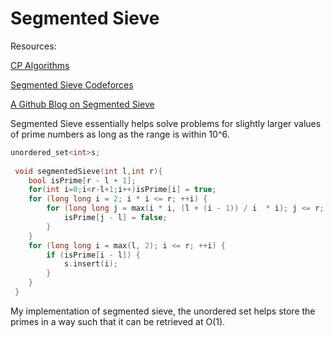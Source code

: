 # Segmented Sieve

Resources:

[CP Algorithms](https://www.hackerearth.com/practice/math/number-theory/basic-number-theory-2/tutorial/)

[Segmented Sieve Codeforces](https://codeforces.com/blog/entry/61430)

[A Github Blog on Segmented Sieve](https://github.com/kimwalisch/primesieve/wiki/Segmented-sieve-of-Eratosthenes)

Segmented Sieve essentially helps solve problems for slightly larger values of prime numbers as long as the range is within 10^6.

```cpp
unordered_set<int>s;
 
 void segmentedSieve(int l,int r){
    bool isPrime[r - l + 1];
    for(int i=0;i<r-l+1;i++)isPrime[i] = true;
    for (long long i = 2; i * i <= r; ++i) {
        for (long long j = max(i * i, (l + (i - 1)) / i  * i); j <= r; j += i) {
            isPrime[j - l] = false;
        }
    }
    for (long long i = max(l, 2); i <= r; ++i) {
        if (isPrime[i - l]) {
            s.insert(i);
        }
    }
 }
```

My implementation of segmented sieve, the unordered set helps store the primes in a way such that it can be retrieved at O(1).
